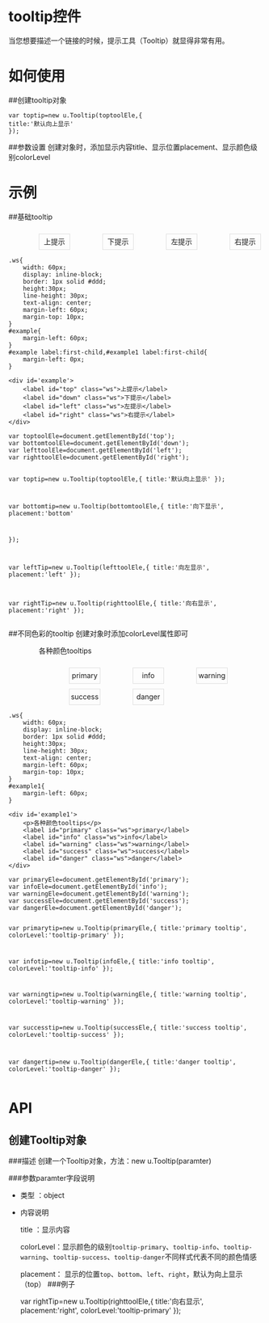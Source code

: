 # tooltip控件

当您想要描述一个链接的时候，提示工具（Tooltip）就显得非常有用。

# 如何使用

##创建tooltip对象
```
var toptip=new u.Tooltip(toptoolEle,{
title:'默认向上显示'
});

```
##参数设置
创建对象时，添加显示内容title、显示位置placement、显示颜色级别colorLevel

# 示例

##基础tooltip
<style>.ws{
	width: 60px;
	display: inline-block;
	border: 1px solid #ddd;
	height:30px;
	line-height: 30px;
	text-align: center;
	margin-left: 60px;
	margin-top: 10px;
}
#example{
	margin-left: 60px;
}
#example label:first-child,#example1 label:first-child{
	margin-left: 0px;
}
</style>
<div class="example-content"><div id='example'>
	<label id="top" class="ws">上提示</label>
	<label id="down" class="ws">下提示</label>
	<label id="left" class="ws">左提示</label>
	<label id="right" class="ws">右提示</label>
</div>
</div>
<script>var toptoolEle=document.getElementById('top');
var bottomtoolEle=document.getElementById('down');
var lefttoolEle=document.getElementById('left');
var righttoolEle=document.getElementById('right');

var toptip=new u.Tooltip(toptoolEle,{
title:'默认向上显示'
});


var bottomtip=new u.Tooltip(bottomtoolEle,{
title:'向下显示',
placement:'bottom'

});

var leftTip=new u.Tooltip(lefttoolEle,{
title:'向左显示',
placement:'left'
});

var rightTip=new u.Tooltip(righttoolEle,{
title:'向右显示',
placement:'right'
});
</script>
<div class="examples-code"><pre><code>.ws{
	width: 60px;
	display: inline-block;
	border: 1px solid #ddd;
	height:30px;
	line-height: 30px;
	text-align: center;
	margin-left: 60px;
	margin-top: 10px;
}
#example{
	margin-left: 60px;
}
#example label:first-child,#example1 label:first-child{
	margin-left: 0px;
}</code></pre>
</div>
<div class="examples-code"><pre><code>&lt;div id='example'>
	&lt;label id="top" class="ws">上提示&lt;/label>
	&lt;label id="down" class="ws">下提示&lt;/label>
	&lt;label id="left" class="ws">左提示&lt;/label>
	&lt;label id="right" class="ws">右提示&lt;/label>
&lt;/div></code></pre>
</div>
<div class="examples-code"><pre><code>var toptoolEle=document.getElementById('top');
var bottomtoolEle=document.getElementById('down');
var lefttoolEle=document.getElementById('left');
var righttoolEle=document.getElementById('right');

var toptip=new u.Tooltip(toptoolEle,{
title:'默认向上显示'
});


var bottomtip=new u.Tooltip(bottomtoolEle,{
title:'向下显示',
placement:'bottom'

});

var leftTip=new u.Tooltip(lefttoolEle,{
title:'向左显示',
placement:'left'
});

var rightTip=new u.Tooltip(righttoolEle,{
title:'向右显示',
placement:'right'
});</code></pre>
</div>

##不同色彩的tooltip
  创建对象时添加colorLevel属性即可
<style>.ws{
	width: 60px;
	display: inline-block;
	border: 1px solid #ddd;
	height:30px;
	line-height: 30px;
	text-align: center;
	margin-left: 60px;
	margin-top: 10px;
}
#example1{
	margin-left: 60px;
}
</style>
<div class="example-content"><div id='example1'>
	<p>各种颜色tooltips</p>
	<label id="primary" class="ws">primary</label>
	<label id="info" class="ws">info</label>
	<label id="warning" class="ws">warning</label>
	<label id="success" class="ws">success</label>
	<label id="danger" class="ws">danger</label>
</div>
</div>
<script>var primaryEle=document.getElementById('primary');
var infoEle=document.getElementById('info');
var warningEle=document.getElementById('warning');
var successEle=document.getElementById('success');
var dangerEle=document.getElementById('danger');

var primarytip=new u.Tooltip(primaryEle,{
title:'primary tooltip',
colorLevel:'tooltip-primary'
});

var infotip=new u.Tooltip(infoEle,{
title:'info tooltip',
colorLevel:'tooltip-info'
});

var warningtip=new u.Tooltip(warningEle,{
title:'warning tooltip',
colorLevel:'tooltip-warning'
});

var successtip=new u.Tooltip(successEle,{
title:'success tooltip',
colorLevel:'tooltip-success'
});

var dangertip=new u.Tooltip(dangerEle,{
title:'danger tooltip',
colorLevel:'tooltip-danger'
});
</script>
<div class="examples-code"><pre><code>.ws{
	width: 60px;
	display: inline-block;
	border: 1px solid #ddd;
	height:30px;
	line-height: 30px;
	text-align: center;
	margin-left: 60px;
	margin-top: 10px;
}
#example1{
	margin-left: 60px;
}</code></pre>
</div>
<div class="examples-code"><pre><code>&lt;div id='example1'>
	&lt;p>各种颜色tooltips&lt;/p>
	&lt;label id="primary" class="ws">primary&lt;/label>
	&lt;label id="info" class="ws">info&lt;/label>
	&lt;label id="warning" class="ws">warning&lt;/label>
	&lt;label id="success" class="ws">success&lt;/label>
	&lt;label id="danger" class="ws">danger&lt;/label>
&lt;/div></code></pre>
</div>
<div class="examples-code"><pre><code>var primaryEle=document.getElementById('primary');
var infoEle=document.getElementById('info');
var warningEle=document.getElementById('warning');
var successEle=document.getElementById('success');
var dangerEle=document.getElementById('danger');

var primarytip=new u.Tooltip(primaryEle,{
title:'primary tooltip',
colorLevel:'tooltip-primary'
});

var infotip=new u.Tooltip(infoEle,{
title:'info tooltip',
colorLevel:'tooltip-info'
});

var warningtip=new u.Tooltip(warningEle,{
title:'warning tooltip',
colorLevel:'tooltip-warning'
});

var successtip=new u.Tooltip(successEle,{
title:'success tooltip',
colorLevel:'tooltip-success'
});

var dangertip=new u.Tooltip(dangerEle,{
title:'danger tooltip',
colorLevel:'tooltip-danger'
});</code></pre>
</div>



# API

## 创建Tooltip对象

###描述
创建一个Tooltip对象，方法：new u.Tooltip(paramter)

###参数paramter字段说明

* 类型 ：object
* 内容说明
	
	title ：显示内容

	colorLevel：显示颜色的级别`tooltip-primary`、`tooltip-info`、`tooltip-warning`、`tooltip-success`、`tooltip-danger`不同样式代表不同的颜色情感

	placement： 显示的位置`top`、`bottom`、`left`、`right`，默认为向上显示（top）
###例子

	var rightTip=new u.Tooltip(righttoolEle,{
		title:'向右显示',
		placement:'right',
		colorLevel:'tooltip-primary'
	});